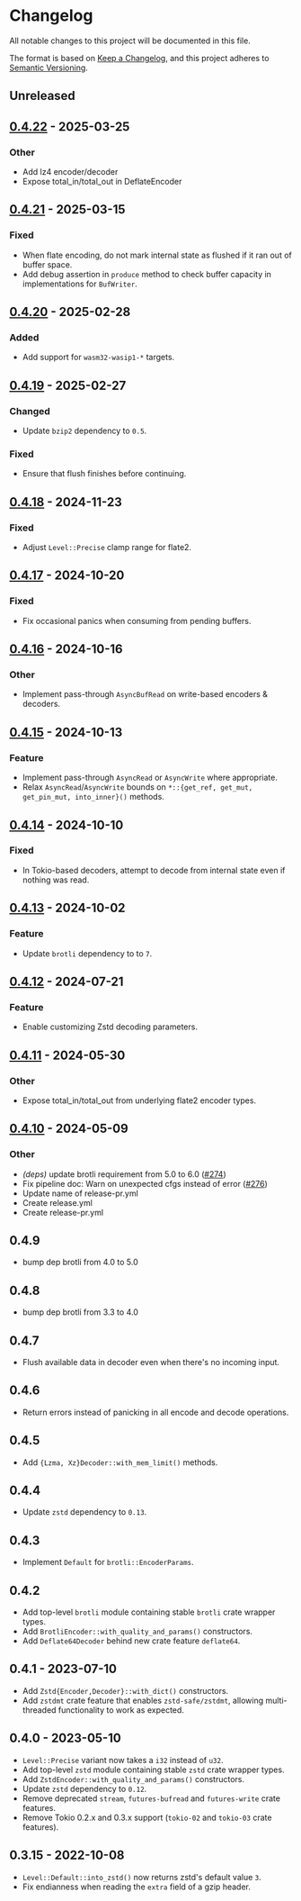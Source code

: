 # Changelog

All notable changes to this project will be documented in this file.

The format is based on [Keep a Changelog](https://keepachangelog.com/en/1.0.0), and this project adheres to [Semantic Versioning](https://semver.org/spec/v2.0.0.html).

## Unreleased

## [0.4.22](https://github.com/Nullus157/async-compression/compare/v0.4.21...v0.4.22) - 2025-03-25

### Other

- Add lz4 encoder/decoder
- Expose total_in/total_out in DeflateEncoder

## [0.4.21](https://github.com/Nullus157/async-compression/compare/v0.4.20...v0.4.21) - 2025-03-15

### Fixed

- When flate encoding, do not mark internal state as flushed if it ran out of buffer space.
- Add debug assertion in `produce` method to check buffer capacity in implementations for `BufWriter`.

## [0.4.20](https://github.com/Nullus157/async-compression/compare/v0.4.19...v0.4.20) - 2025-02-28

### Added

- Add support for `wasm32-wasip1-*` targets.

## [0.4.19](https://github.com/Nullus157/async-compression/compare/v0.4.18...v0.4.19) - 2025-02-27

### Changed

- Update `bzip2` dependency to `0.5`.

### Fixed

- Ensure that flush finishes before continuing.

## [0.4.18](https://github.com/Nullus157/async-compression/compare/v0.4.17...v0.4.18) - 2024-11-23

### Fixed

- Adjust `Level::Precise` clamp range for flate2.

## [0.4.17](https://github.com/Nullus157/async-compression/compare/v0.4.16...v0.4.17) - 2024-10-20

### Fixed

- Fix occasional panics when consuming from pending buffers.

## [0.4.16](https://github.com/Nullus157/async-compression/compare/v0.4.15...v0.4.16) - 2024-10-16

### Other

- Implement pass-through `AsyncBufRead` on write-based encoders & decoders.

## [0.4.15](https://github.com/Nullus157/async-compression/compare/v0.4.14...v0.4.15) - 2024-10-13

### Feature
- Implement pass-through `AsyncRead` or `AsyncWrite` where appropriate.
- Relax `AsyncRead`/`AsyncWrite` bounds on `*::{get_ref, get_mut, get_pin_mut, into_inner}()` methods.

## [0.4.14](https://github.com/Nullus157/async-compression/compare/v0.4.13...v0.4.14) - 2024-10-10

### Fixed
- In Tokio-based decoders, attempt to decode from internal state even if nothing was read.

## [0.4.13](https://github.com/Nullus157/async-compression/compare/v0.4.12...v0.4.13) - 2024-10-02

### Feature
- Update `brotli` dependency to to `7`.

## [0.4.12](https://github.com/Nullus157/async-compression/compare/v0.4.11...v0.4.12) - 2024-07-21

### Feature
- Enable customizing Zstd decoding parameters.

## [0.4.11](https://github.com/Nullus157/async-compression/compare/v0.4.10...v0.4.11) - 2024-05-30

### Other
- Expose total_in/total_out from underlying flate2 encoder types.

## [0.4.10](https://github.com/Nullus157/async-compression/compare/v0.4.9...v0.4.10) - 2024-05-09

### Other
- *(deps)* update brotli requirement from 5.0 to 6.0 ([#274](https://github.com/Nullus157/async-compression/pull/274))
- Fix pipeline doc: Warn on unexpected cfgs instead of error ([#276](https://github.com/Nullus157/async-compression/pull/276))
- Update name of release-pr.yml
- Create release.yml
- Create release-pr.yml

## 0.4.9

 - bump dep brotli from 4.0 to 5.0

## 0.4.8

 - bump dep brotli from 3.3 to 4.0

## 0.4.7

- Flush available data in decoder even when there's no incoming input.

## 0.4.6

- Return errors instead of panicking in all encode and decode operations.

## 0.4.5

- Add `{Lzma, Xz}Decoder::with_mem_limit()` methods.

## 0.4.4

- Update `zstd` dependency to `0.13`.

## 0.4.3

- Implement `Default` for `brotli::EncoderParams`.

## 0.4.2

- Add top-level `brotli` module containing stable `brotli` crate wrapper types.
- Add `BrotliEncoder::with_quality_and_params()` constructors.
- Add `Deflate64Decoder` behind new crate feature `deflate64`.

## 0.4.1 - 2023-07-10

- Add `Zstd{Encoder,Decoder}::with_dict()` constructors.
- Add `zstdmt` crate feature that enables `zstd-safe/zstdmt`, allowing multi-threaded functionality to work as expected.

## 0.4.0 - 2023-05-10

- `Level::Precise` variant now takes a `i32` instead of `u32`.
- Add top-level `zstd` module containing stable `zstd` crate wrapper types.
- Add `ZstdEncoder::with_quality_and_params()` constructors.
- Update `zstd` dependency to `0.12`.
- Remove deprecated `stream`, `futures-bufread` and `futures-write` crate features.
- Remove Tokio 0.2.x and 0.3.x support (`tokio-02` and `tokio-03` crate features).

## 0.3.15 - 2022-10-08

- `Level::Default::into_zstd()` now returns zstd's default value `3`.
- Fix endianness when reading the `extra` field of a gzip header.
